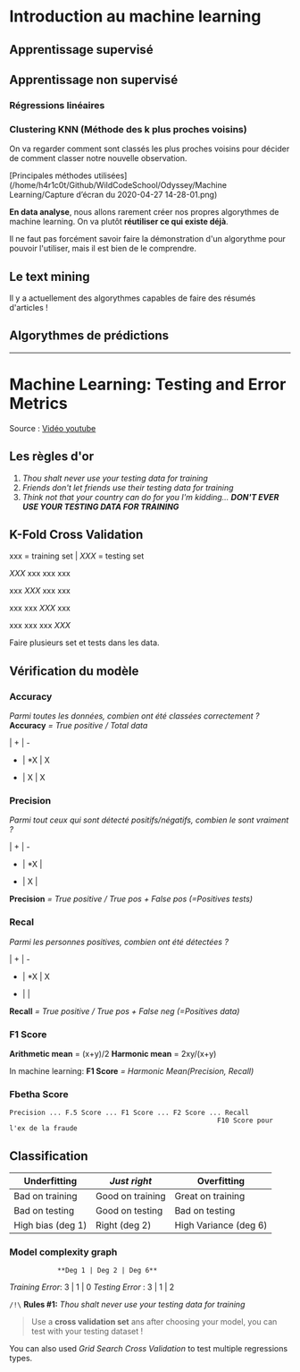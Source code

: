 # Introduction au machine learning
## Apprentissage supervisé

## Apprentissage non supervisé
### Régressions linéaires
### Clustering KNN (Méthode des k plus proches voisins)
On va regarder comment sont classés les plus proches voisins pour décider de comment classer notre nouvelle observation.

[Principales méthodes utilisées](/home/h4r1c0t/Github/WildCodeSchool/Odyssey/Machine Learning/Capture d’écran du 2020-04-27 14-28-01.png)


**En data analyse**, nous allons rarement créer nos propres algorythmes de machine learning.
On va plutôt **réutiliser ce qui existe déjà**.

Il ne faut pas forcément savoir faire la démonstration d'un algorythme pour pouvoir l'utiliser, mais il est bien de le comprendre.

## Le text mining
Il y a actuellement des algorythmes capables de faire des résumés d'articles !

## Algorythmes de prédictions

___

# Machine Learning: Testing and Error Metrics
Source : [Vidéo youtube](https://www.youtube.com/watch?v=aDW44NPhNw0)

## Les règles d'or
1. *Thou shalt never use your testing data for training*
1. *Friends don't let friends use their testing data for training*
1. *Think not that your country can do for you I'm kidding...* ***DON'T EVER USE YOUR TESTING DATA FOR TRAINING***

## K-Fold Cross Validation

xxx = training set    |   *XXX* = testing set

*XXX* xxx xxx xxx

xxx *XXX* xxx xxx

xxx xxx *XXX* xxx

xxx xxx xxx *XXX*

Faire plusieurs set et tests dans les data.

## Vérification du modèle
### Accuracy
*Parmi toutes les données, combien ont été classées correctement ?*
**Accuracy** *= True positive / Total data*

  |  + | -
+ | *X | X  
- |  X | X  

### Precision
*Parmi tout ceux qui sont détecté positifs/négatifs, combien le sont vraiment ?*

  |  + | -
+ | *X |   
- |  X |   

**Precision** *= True positive /  True pos + False pos (=Positives tests)*
### Recal
*Parmi les personnes positives, combien ont été détectées ?*

  |  + | -
+ | *X | X  
- |    |   

**Recall** *= True positive / True pos + False neg (=Positives data)*

### F1 Score
**Arithmetic mean** = (x+y)/2
**Harmonic mean** = 2xy/(x+y)

In machine learning: **F1 Score** *= Harmonic Mean(Precision, Recall)*

### Fbetha Score
```
Precision ... F.5 Score ... F1 Score ... F2 Score ... Recall
                                                    F10 Score pour l'ex de la fraude
```
## Classification
**Underfitting** |  *Just right*    | **Overfitting**
-----------------|------------------|-----------------
Bad on training  | Good on training | Great on training
Bad on testing   | Good on testing  | Bad on testing
High bias (deg 1)| Right (deg 2)    | High Variance (deg 6)

### Model complexity graph
                **Deg 1 | Deg 2 | Deg 6**
*Training Error*:     3 |     1 |     0
*Testing Error* :     3 |     1 |     2

`/!\` **Rules #1:** *Thou shalt never use your testing data for training*
> Use a **cross validation set** ans after choosing your model, you can test with your testing dataset !

You can also used *Grid Search Cross Validation* to test multiple regressions types.
